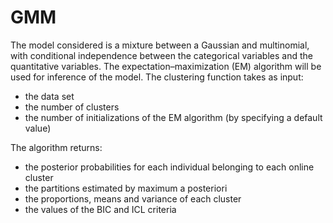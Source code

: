 # GMM
The model considered is a mixture between a Gaussian and multinomial, with conditional independence between the categorical variables
and the quantitative variables. The expectation–maximization (EM) algorithm will be used for inference of the model.
The clustering function takes as input:
- the data set
- the number of clusters
- the number of initializations of the EM algorithm (by specifying a default value)

The algorithm returns:
- the posterior probabilities for each individual belonging to each online cluster
- the partitions estimated by maximum a posteriori
- the proportions, means and variance of each cluster
- the values of the BIC and ICL criteria
